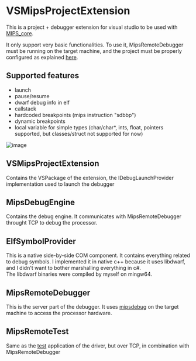 # VSMipsProjectExtension

This is a project + debugger extension for visual studio to be used with [MIPS_core](https://github.com/jobmarley/MIPS_core).

It only support very basic functionalities.
To use it, MipsRemoteDebugger must be running on the target machine, and the project must be properly configured as explained [here](https://github.com/jobmarley/mips_project_test).

## Supported features
- launch
- pause/resume
- dwarf debug info in elf
- callstack
- hardcoded breakpoints (mips instruction "sdbbp")
- dynamic breakpoints
- local variable for simple types (char/char*, ints, float, pointers supported, but classes/struct not supported for now)

![image](https://user-images.githubusercontent.com/99695100/178160470-03acb55f-7645-4ae0-8374-3537b45f9cbd.png)

## VSMipsProjectExtension
Contains the VSPackage of the extension, the IDebugLaunchProvider implementation used to launch the debugger

## MipsDebugEngine
Contains the debug engine. It communicates with MipsRemoteDebugger throught TCP to debug the processor.

## ElfSymbolProvider
This is a native side-by-side COM component. It contains everything related to debug symbols. I implemented it in native c++ because it uses libdwarf, and I didn't want to bother marshalling everything in c#.  
The libdwarf binaries were compiled by myself on mingw64.

## MipsRemoteDebugger
This is the server part of the debugger. It uses [mipsdebug](https://github.com/jobmarley/pcie_mips_driver) on the target machine to access the processor hardware.

## MipsRemoteTest
Same as the [test](https://github.com/jobmarley/pcie_mips_driver) application of the driver, but over TCP, in combination with MipsRemoteDebugger
